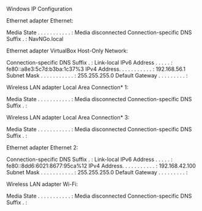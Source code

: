 
Windows IP Configuration


Ethernet adapter Ethernet:

   Media State . . . . . . . . . . . : Media disconnected
   Connection-specific DNS Suffix  . : NavNGo.local

Ethernet adapter VirtualBox Host-Only Network:

   Connection-specific DNS Suffix  . : 
   Link-local IPv6 Address . . . . . : fe80::a8e3:5c7d:b3ba:1c37%3
   IPv4 Address. . . . . . . . . . . : 192.168.56.1
   Subnet Mask . . . . . . . . . . . : 255.255.255.0
   Default Gateway . . . . . . . . . : 

Wireless LAN adapter Local Area Connection* 1:

   Media State . . . . . . . . . . . : Media disconnected
   Connection-specific DNS Suffix  . : 

Wireless LAN adapter Local Area Connection* 3:

   Media State . . . . . . . . . . . : Media disconnected
   Connection-specific DNS Suffix  . : 

Ethernet adapter Ethernet 2:

   Connection-specific DNS Suffix  . : 
   Link-local IPv6 Address . . . . . : fe80::8dd6:6021:8677:95ca%12
   IPv4 Address. . . . . . . . . . . : 192.168.42.100
   Subnet Mask . . . . . . . . . . . : 255.255.255.0
   Default Gateway . . . . . . . . . : 

Wireless LAN adapter Wi-Fi:

   Media State . . . . . . . . . . . : Media disconnected
   Connection-specific DNS Suffix  . : 
